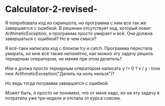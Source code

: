# Calculator-2-revised-

Я попробовала код из скриншота, но программа с ним все так же завершается с ошибкой. В решении отсутствует код, который ловит ArithmeticException, и программа просто умирает и всё. Она должна завершаться с ошибкой? Но в чем смысл? 

Я всё-таки написала код с блоком try и catch. Программа перестала умирать, но мне всё также непонятно, как можно эту задачу решить тернарным оператором, не меняя при этом делитель? 

Или я должа просто тернарным оператором написать 
y != 0 ? x / y : trow new ArithmeticException("Делить на ноль нельзя")?


Но ведь тогда пограмма завершится с ошибкой.


Может быть, я просто не понимаю, что от меня надо, но на эту задачу я потратила уже три недели и отстала от курса совсем. 
